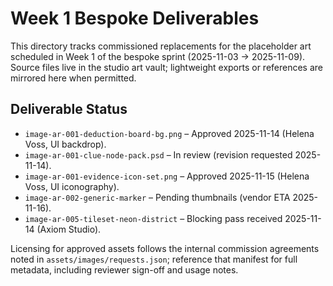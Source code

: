 # Week 1 Bespoke Deliverables

This directory tracks commissioned replacements for the placeholder art scheduled
in Week 1 of the bespoke sprint (2025-11-03 → 2025-11-09). Source files live in
the studio art vault; lightweight exports or references are mirrored here when
permitted.

## Deliverable Status

- `image-ar-001-deduction-board-bg.png` – Approved 2025-11-14 (Helena Voss, UI backdrop).
- `image-ar-001-clue-node-pack.psd` – In review (revision requested 2025-11-14).
- `image-ar-001-evidence-icon-set.png` – Approved 2025-11-15 (Helena Voss, UI iconography).
- `image-ar-002-generic-marker` – Pending thumbnails (vendor ETA 2025-11-16).
- `image-ar-005-tileset-neon-district` – Blocking pass received 2025-11-14 (Axiom Studio).

Licensing for approved assets follows the internal commission agreements noted
in `assets/images/requests.json`; reference that manifest for full metadata,
including reviewer sign-off and usage notes.
